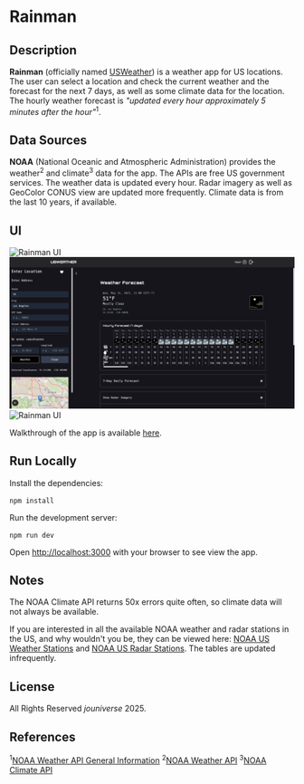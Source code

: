 # Rainman

## Description

**Rainman** (officially named [USWeather](https://www.usweather.info)) is a weather app for US locations. The user can select a location and check the current weather and the forecast for the next 7 days, as well as some climate data for the location. The hourly weather forecast is _"updated every hour approximately 5 minutes after the hour"_<sup>1</sup>.

## Data Sources

**NOAA** (National Oceanic and Atmospheric Administration) provides the weather<sup>2</sup> and climate<sup>3</sup> data for the app. The APIs are free US government services. The weather data is updated every hour. Radar imagery as well as GeoColor CONUS view are updated more frequently. Climate data is from the last 10 years, if available.

## UI

![Rainman UI](./public/ui/ui-1.png)
![Rainman UI](./public/ui/ui-2.png)
![Rainman UI](./public/ui/ui-3.png)

Walkthrough of the app is available [here](https://youtu.be/FxEJKzEaJlM).

## Run Locally

Install the dependencies:

```
npm install
```

Run the development server:

```
npm run dev
```

Open [http://localhost:3000](http://localhost:3000) with your browser to see view the app.

## Notes

The NOAA Climate API returns 50x errors quite often, so climate data will not always be available.

If you are interested in all the available NOAA weather and radar stations in the US, and why wouldn't you be, they can be viewed here: [NOAA US Weather Stations](https://docs.google.com/spreadsheets/d/1NrUjMkiUXB8YeAdnQPpog1fnciE--neEKWUW1YAx_i8/edit?usp=sharing) and
[NOAA US Radar Stations](https://docs.google.com/spreadsheets/d/12Y--CBWJCfabfY0aU9gOp4bUQG4ahxYN0nhqmvYJWno/edit?usp=sharing). The tables are updated infrequently.

## License

All Rights Reserved _jouniverse_ 2025.

## References

<sup>1</sup>[NOAA Weather API General Information](https://www.weather.gov/gid/nwr_general)
<sup>2</sup>[NOAA Weather API](https://www.weather.gov/documentation/services-web-api#/)
<sup>3</sup>[NOAA Climate API](https://www.ncdc.noaa.gov/cdo-web/webservices/v2)
